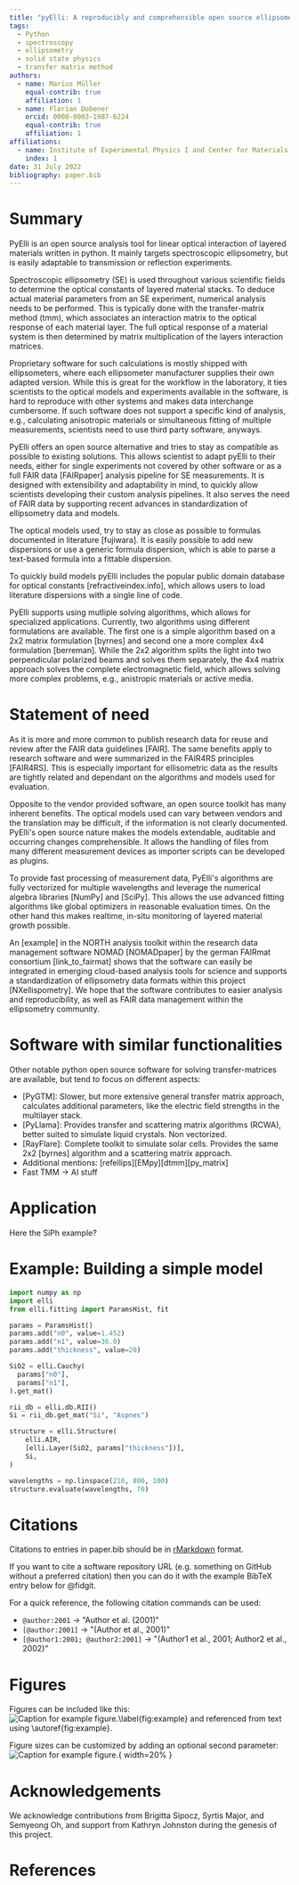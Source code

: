 ```yaml
---
title: "pyElli: A reproducibly and comprehensible open source ellipsometry analysis tool"
tags:
  - Python
  - spectroscopy
  - ellipsometry
  - solid state physics
  - transfer matrix method
authors:
  - name: Marius Müller
    equal-contrib: true
    affiliation: 1
  - name: Florian Dobener
    orcid: 0000-0003-1987-6224
    equal-contrib: true
    affiliation: 1
affiliations:
  - name: Institute of Experimental Physics I and Center for Materials Research (ZfM/LaMa), Justus Liebig University Giessen, Heinrich-Buff-Ring 16, Giessen, D-35392 Germany
    index: 1
date: 31 July 2022
bibliography: paper.bib
---
```


# Summary

PyElli is an open source analysis tool for linear optical interaction of layered materials written in python.
It mainly targets spectroscopic ellipsometry, but is easily adaptable to transmission or reflection experiments.

Spectroscopic ellipsometry (SE) is used throughout various scientific fields to determine the optical constants of layered material stacks.
To deduce actual material parameters from an SE experiment, numerical analysis needs to be performed.
This is typically done with the transfer-matrix method (tmm), which associates an interaction matrix to the optical response of each material layer. The full optical response of a material system is then determined by matrix multiplication of the layers interaction matrices.

Proprietary software for such calculations is mostly shipped with ellipsometers, where each ellipsometer manufacturer supplies their own adapted version.
While this is great for the workflow in the laboratory, it ties scientists to the optical models and experiments available in the software, is hard to reproduce with other systems and makes data interchange cumbersome.
If such software does not support a specific kind of analysis, e.g., calculating anisotropic materials or simultaneous fitting of multiple measurements, scientists need to use third party software, anyways.

PyElli offers an open source alternative and tries to stay as compatible as possible to existing solutions.
This allows scientist to adapt pyElli to their needs, either for single experiments not covered by other software or as a full FAIR data [FAIRpaper] analysis pipeline for SE measurements.
It is designed with extensibility and adaptability in mind, to quickly allow scientists developing their custom analysis pipelines.
It also serves the need of FAIR data by supporting recent advances in standardization of ellipsometry data and models.

The optical models used, try to stay as close as possible to formulas documented in literature [fujiwara].
It is easily possible to add new dispersions or use a generic formula dispersion, which is able to parse a text-based formula into a fittable dispersion.

To quickly build models pyElli includes the popular public domain database for optical constants [refractiveindex.info], which allows users to load literature dispersions with a single line of code.

PyElli supports using mutliple solving algorithms, which allows for specialized applications.
Currently, two algorithms using different formulations are available.
The first one is a simple algorithm based on a 2x2 matrix formulation [byrnes] and second one a more complex 4x4 formulation [berreman].
While the 2x2 algorithm splits the light into two perpendicular polarized beams and solves them separately, the 4x4 matrix approach solves the complete electromagnetic field, which allows solving more complex problems, e.g., anistropic materials or active media.

# Statement of need

As it is more and more common to publish research data for reuse and review after the FAIR data guidelines [FAIR].
The same benefits apply to research software and were summarized in the FAIR4RS principles [FAIR4RS].
This is especially important for ellisometric data as the results are tightly related and dependant on the algorithms and models used for evaluation.

Opposite to the vendor provided software, an open source toolkit has many inherent benefits.
The optical models used can vary between vendors and the translation may be difficult, if the information is not clearly documented.
PyElli's open source nature makes the models extendable, auditable and occurring changes comprehensible.
It allows the handling of files from many different measurement devices as importer scripts can be developed as plugins.

To provide fast processing of measurement data, PyElli's algorithms are fully vectorized for multiple wavelengths and leverage the numerical algebra libraries [NumPy] and [SciPy].
This allows the use advanced fitting algorithms like global optimizers in reasonable evaluation times.
On the other hand this makes realtime, in-situ monitoring of layered material growth possible.

An [example] in the NORTH analysis toolkit within the research data management software NOMAD [NOMADpaper] by the german FAIRmat consortium [link_to_fairmat] shows that the software can easily be integrated in emerging cloud-based analysis tools for science and supports a standardization of ellipsometry data formats within this project [NXellispometry].
We hope that the software contributes to easier analysis and reproducibility, as well as FAIR data management within the ellipsometry community.

# Software with similar functionalities

Other notable python open source software for solving transfer-matrices are available, but tend to focus on different aspects:

- [PyGTM]: Slower, but more extensive general transfer matrix approach, calculates additional parameters, like the electric field strengths in the multilayer stack.
- [PyLlama]: Provides transfer and scattering matrix algorithms (RCWA), better suited to simulate liquid crystals. Non vectorized.
- [RayFlare]: Complete toolkit to simulate solar cells. Provides the same 2x2 [byrnes] algorithm and a scattering matrix approach.
- Additional mentions: [refellips][EMpy][dtmm][py_matrix]
- Fast TMM -> AI stuff

# Application

Here the SiPh example?

# Example: Building a simple model

```python
import numpy as np
import elli
from elli.fitting import ParamsHist, fit
```

```python
params = ParamsHist()
params.add("n0", value=1.452)
params.add("n1", value=36.0)
params.add("thickness", value=20)
```

```python
SiO2 = elli.Cauchy(
  params["n0"],
  params["n1"],
).get_mat()
```

```python
rii_db = elli.db.RII()
Si = rii_db.get_mat("Si", "Aspnes")
```

```python
structure = elli.Structure(
    elli.AIR,
    [elli.Layer(SiO2, params["thickness"])],
    Si,
)
```

```python
wavelengths = np.linspace(210, 800, 100)
structure.evaluate(wavelengths, 70)
```

# Citations

Citations to entries in paper.bib should be in
[rMarkdown](http://rmarkdown.rstudio.com/authoring_bibliographies_and_citations.html)
format.

If you want to cite a software repository URL (e.g. something on GitHub without a preferred
citation) then you can do it with the example BibTeX entry below for @fidgit.

For a quick reference, the following citation commands can be used:

- `@author:2001` -> "Author et al. (2001)"
- `[@author:2001]` -> "(Author et al., 2001)"
- `[@author1:2001; @author2:2001]` -> "(Author1 et al., 2001; Author2 et al., 2002)"

# Figures

Figures can be included like this:
![Caption for example figure.\label{fig:example}](figure.png)
and referenced from text using \autoref{fig:example}.

Figure sizes can be customized by adding an optional second parameter:
![Caption for example figure.](figure.png){ width=20% }

# Acknowledgements

We acknowledge contributions from Brigitta Sipocz, Syrtis Major, and Semyeong
Oh, and support from Kathryn Johnston during the genesis of this project.

# References
